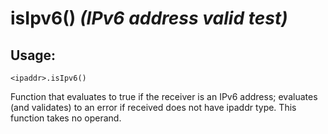 # isIpv6() *(IPv6 address valid test)*

## Usage:
```cedar
<ipaddr>.isIpv6()
```

Function that evaluates to true if the receiver is an IPv6 address;
evaluates (and validates) to an error if received does not have ipaddr type.
This function takes no operand.
